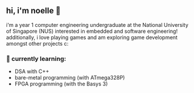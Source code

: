 ## hi, i'm noelle 🥰

i'm a year 1 computer engineering undergraduate at the National University of Singapore (NUS) interested in embedded and software engineering! additionally, i love playing games and am exploring game development amongst other projects c:

### 🌱 currently learning:
* DSA with C++
* bare-metal programming (with ATmega328P)
* FPGA programming (with the Basys 3)

<!--
**noellethen/noellethen** is a ✨ _special_ ✨ repository because its `README.md` (this file) appears on your GitHub profile.

Here are some ideas to get you started:

- 🔭 I’m currently working on ...
- 🌱 I’m currently learning ...
- 👯 I’m looking to collaborate on ...
- 🤔 I’m looking for help with ...
- 💬 Ask me about ...
- 📫 How to reach me: ...
- 😄 Pronouns: ...
- ⚡ Fun fact: ...
-->
